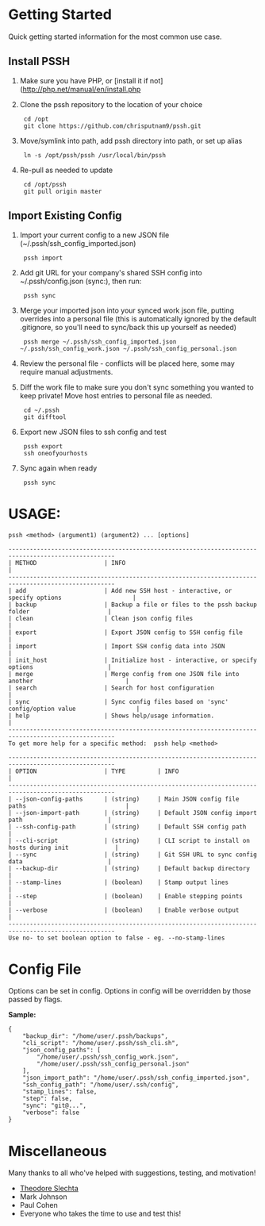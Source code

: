 # Getting Started

Quick getting started information for the most common use case.

## Install PSSH
1. Make sure you have PHP, or [install it if not](http://php.net/manual/en/install.php

2. Clone the pssh repository to the location of your choice

        cd /opt
        git clone https://github.com/chrisputnam9/pssh.git

3. Move/symlink into path, add pssh directory into path, or set up alias

        ln -s /opt/pssh/pssh /usr/local/bin/pssh

4. Re-pull as needed to update

        cd /opt/pssh
        git pull origin master

## Import Existing Config
1. Import your current config to a new JSON file (~/.pssh/ssh\_config\_imported.json)

        pssh import

2. Add git URL for your company's shared SSH config into ~/.pssh/config.json (sync:), then run:

        pssh sync

3. Merge your imported json into your synced work json file, putting overrides into a personal file
   (this is automatically ignored by the default .gitignore, so you'll need to sync/back this up yourself as needed)

        pssh merge ~/.pssh/ssh_config_imported.json ~/.pssh/ssh_config_work.json ~/.pssh/ssh_config_personal.json

4. Review the personal file - conflicts will be placed here, some may require manual adjustments.

5. Diff the work file to make sure you don't sync something you wanted to keep private!  Move host
   entries to personal file as needed.

        cd ~/.pssh
        git difftool

6. Export new JSON files to ssh config and test

        pssh export
        ssh oneofyourhosts

7. Sync again when ready

        pssh sync

# USAGE:

    pssh <method> (argument1) (argument2) ... [options]

    ----------------------------------------------------------------------------------------------------
    | METHOD                   | INFO                                                                  |
    ----------------------------------------------------------------------------------------------------
    | add                      | Add new SSH host - interactive, or specify options                    |
    | backup                   | Backup a file or files to the pssh backup folder                      |
    | clean                    | Clean json config files                                               |
    | export                   | Export JSON config to SSH config file                                 |
    | import                   | Import SSH config data into JSON                                      |
    | init_host                | Initialize host - interactive, or specify options                     |
    | merge                    | Merge config from one JSON file into another                          |
    | search                   | Search for host configuration                                         |
    | sync                     | Sync config files based on 'sync' config/option value                 |
    | help                     | Shows help/usage information.                                         |
    ----------------------------------------------------------------------------------------------------
    To get more help for a specific method:  pssh help <method>

    ----------------------------------------------------------------------------------------------------
    | OPTION                   | TYPE         | INFO                                                   |
    ----------------------------------------------------------------------------------------------------
    | --json-config-paths      | (string)     | Main JSON config file paths                            |
    | --json-import-path       | (string)     | Default JSON config import path                        |
    | --ssh-config-path        | (string)     | Default SSH config path                                |
    | --cli-script             | (string)     | CLI script to install on hosts during init             |
    | --sync                   | (string)     | Git SSH URL to sync config data                        |
    | --backup-dir             | (string)     | Default backup directory                               |
    | --stamp-lines            | (boolean)    | Stamp output lines                                     |
    | --step                   | (boolean)    | Enable stepping points                                 |
    | --verbose                | (boolean)    | Enable verbose output                                  |
    ----------------------------------------------------------------------------------------------------
    Use no- to set boolean option to false - eg. --no-stamp-lines

# Config File
Options can be set in config. Options in config will be overridden by those passed by flags.

**Sample:**

    {
        "backup_dir": "/home/user/.pssh/backups",
        "cli_script": "/home/user/.pssh/ssh_cli.sh",
        "json_config_paths": [
            "/home/user/.pssh/ssh_config_work.json",
            "/home/user/.pssh/ssh_config_personal.json"
        ],
        "json_import_path": "/home/user/.pssh/ssh_config_imported.json",
        "ssh_config_path": "/home/user/.ssh/config",
        "stamp_lines": false,
        "step": false,
        "sync": "git@...",
        "verbose": false
    }

# Miscellaneous
Many thanks to all who've helped with suggestions, testing, and motivation!

- [Theodore Slechta](https://github.com/theodoreslechta)
- Mark Johnson
- Paul Cohen
- Everyone who takes the time to use and test this!
